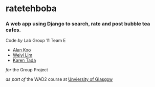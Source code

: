# ratetehboba


### A web app using Django to search, rate and post bubble tea cafes.

Code *by* Lab Group 11 Team E
  * [Alan Koo](https://github.com/alankoo12)
  * [Weiyi Lim](https://github.com/weiyilimm)
  * [Karen Tada](https://github.com/trtk298/)


*for* the Group Project

*as part of* the WAD2 course at [Unviersity of Glasgow](https://www.gla.ac.uk/)
